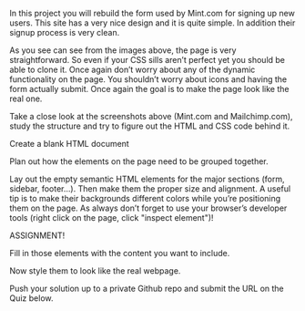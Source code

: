 In this project you will rebuild the form used by Mint.com for signing up new users. This site has a very nice design and it is quite simple. In addition their signup process is very clean.

As you see can see from the images above, the page is very straightforward. So even if your CSS sills aren’t perfect yet you should be able to clone it. Once again don’t worry about any of the dynamic functionality on the page. You shouldn’t worry about icons and having the form actually submit. Once again the goal is to make the page look like the real one.

Take a close look at the screenshots above (Mint.com and Mailchimp.com), study the structure and try to figure out the HTML and CSS code behind it.

Create a blank HTML document

Plan out how the elements on the page need to be grouped together.

Lay out the empty semantic HTML elements for the major sections (form, sidebar, footer…). Then make them the proper size and alignment. A useful tip is to make their backgrounds different colors while you’re positioning them on the page. As always don’t forget to use your browser’s developer tools (right click on the page, click "inspect element")!

ASSIGNMENT!

Fill in those elements with the content you want to include.

Now style them to look like the real webpage.

Push your solution up to a private Github repo and submit the URL on the Quiz below.